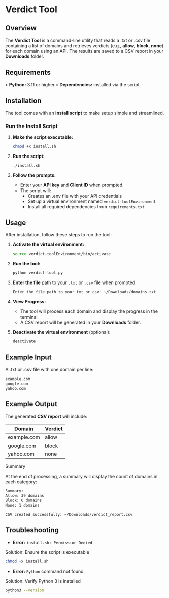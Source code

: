 # Verdict Tool

## Overview

The **Verdict Tool** is a command-line utility that reads a .txt or .csv file containing a list of domains and retrieves verdicts (e.g., **allow**, **block**, **none**) for each domain using an API. The results are saved to a CSV report in your **Downloads** folder.

## Requirements

• **Python:** 3.11 or higher
• **Dependencies:** installed via the script

## Installation

The tool comes with an **install script** to make setup simple and streamlined.

### Run the Install Script

1. **Make the script executable:**

   ```bash
   chmod +x install.sh
   ```

2. **Run the script:**

   ```bash
   ./install.sh
   ```

3. **Follow the prompts:**

   - Enter your **API key** and **Client ID** when prompted.
   - The script will:
     - Creates an .env file with your API credentials
     - Set up a virtual environment named `verdict-toolEnvironment`
     - Install all required dependencies from `requirements.txt`

## Usage

After installation, follow these steps to run the tool:

1. **Activate the virtual environment:**

   ```bash
   source verdict-toolEnvironment/bin/activate
   ```

2. **Run the tool:**

   ```bash
   python verdict-tool.py
   ```

3. **Enter the file** path to your `.txt` or `.csv` file when prompted:

   ```bash
   Enter the file path to your txt or csv: ~/Downloads/domains.txt
   ```

4. **View Progress:**

   - The tool will process each domain and display the progress in the terminal
   - A CSV report will be generated in your **Downloads** folder.

5. **Deactivate the virtual environment** (optional):

   ```bash
   deactivate
   ```

## Example Input

A .txt or .csv file with one domain per line:

```bash
example.com
google.com
yahoo.com
```

## Example Output

The generated **CSV report** will include:

| Domain      | Verdict |
| ----------- | ------- |
| example.com | allow   |
| google.com  | block   |
| yahoo.com   | none    |

Summary

At the end of processing, a summary will display the count of domains in each category:

```bash
Summary:
Allow: 39 domains
Block: 6 domains
None: 1 domains

CSV created successfully: ~/Downloads/verdict_report.csv
```

## Troubleshooting

- **Error:** `install.sh: Permission Denied`

Solution: Ensure the script is executable

```bash
chmod +x install.sh
```

- **Error:** `Python` command not found

Solution: Verify Python 3 is installed

```bash
python3 --version
```
